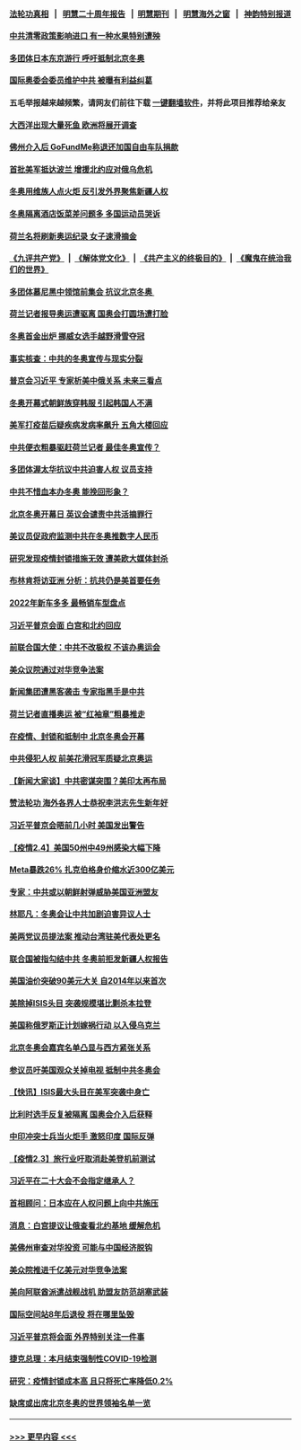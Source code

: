 #### [法轮功真相](https://github.com/gfw-breaker/truth/blob/master/README.md?t=0) &nbsp;&nbsp;|&nbsp;&nbsp; [明慧二十周年报告](https://github.com/gfw-breaker/mh-reports/blob/master/README.md?t=0) &nbsp;&nbsp;|&nbsp;&nbsp;[明慧期刊](https://github.com/gfw-breaker/mh-qikan) &nbsp;&nbsp;|&nbsp;&nbsp; [明慧海外之窗](https://github.com/gfw-breaker/mh-news/blob/master/README.md?t=0) &nbsp;&nbsp;|&nbsp;&nbsp; [神韵特别报道](https://github.com/gfw-breaker/mh-news/blob/master/shenyun.md?t=0)
#### [中共清零政策影响进口 有一种水果特别遭殃](../pages/nsc418/n13557553.md?t=02061850) 
#### [多团体日本东京游行 呼吁抵制北京冬奥](../pages/nsc418/n13557992.md?t=02061850) 
#### [国际奥委会委员维护中共 被曝有利益纠葛](../pages/nsc418/n13557473.md?t=02061850) 
#### 五毛举报越来越频繁，请网友们前往下载 [一键翻墙软件](https://github.com/gfw-breaker/ssr-accounts)，并将此项目推荐给亲友
#### [大西洋出现大量死鱼 欧洲将展开调查](../pages/nsc418/n13557440.md?t=02061850) 
#### [佛州介入后 GoFundMe称退还加国自由车队捐款](../pages/nsc418/n13557400.md?t=02061850) 
#### [首批美军抵达波兰 增援北约应对俄乌危机](../pages/nsc418/n13557381.md?t=02061850) 
#### [冬奥用维族人点火炬 反引发外界聚焦新疆人权](../pages/nsc418/n13556945.md?t=02061850) 
#### [冬奥隔离酒店饭菜差问题多 多国运动员哭诉](../pages/nsc418/n13557217.md?t=02061850) 
#### [荷兰名将刷新奥运纪录 女子速滑摘金](../pages/nsc418/n13557069.md?t=02061850) 
#### [《九评共产党》](https://github.com/begood0513/9ping.md/blob/master/README.md) &nbsp;|&nbsp; [《解体党文化》](../../../../jtdwh.md/blob/master/README.md)  &nbsp;|&nbsp; [《共产主义的终极目的》](../../../../gczydzjmd.md/blob/master/README.md) &nbsp;|&nbsp; [《魔鬼在统治我们的世界》](../../../../mgztzwmdsj.md/blob/master/README.md) 
#### [多团体慕尼黑中领馆前集会 抗议北京冬奥 ](../pages/nsc418/n13556792.md?t=02061850) 
#### [荷兰记者报导奥运遭驱离 国奥会打圆场遭打脸](../pages/nsc418/n13557122.md?t=02061850) 
#### [冬奥首金出炉 挪威女选手越野滑雪夺冠](../pages/nsc418/n13556965.md?t=02061850) 
#### [事实核查：中共的冬奥宣传与现实分裂](../pages/nsc418/n13556608.md?t=02061850) 
#### [普京会习近平 专家析美中俄关系 未来三看点](../pages/nsc418/n13556842.md?t=02061850) 
#### [冬奥开幕式朝鲜族穿韩服 引起韩国人不满](../pages/nsc418/n13556701.md?t=02061850) 
#### [美军打疫苗后疑疾病发病率飙升 五角大楼回应](../pages/nsc418/n13556562.md?t=02061850) 
#### [中共便衣粗暴驱赶荷兰记者 最佳冬奥宣传？](../pages/nsc418/n13556595.md?t=02061850) 
#### [多团体渥太华抗议中共迫害人权 议员支持](../pages/nsc418/n13556028.md?t=02061850) 
#### [中共不惜血本办冬奥 能挽回形象？](../pages/nsc418/n13555905.md?t=02061850) 
#### [北京冬奥开幕日 英议会谴责中共活摘罪行](../pages/nsc418/n13556129.md?t=02061850) 
#### [美议员促政府监测中共在冬奥推数字人民币](../pages/nsc418/n13555999.md?t=02061850) 
#### [研究发现疫情封锁措施无效 遭美欧大媒体封杀](../pages/nsc418/n13555939.md?t=02061850) 
#### [布林肯将访亚洲 分析：抗共仍是美首要任务](../pages/nsc418/n13555934.md?t=02061850) 
#### [2022年新车多多 最畅销车型盘点](../pages/nsc418/n13555789.md?t=02061850) 
#### [习近平普京会面 白宫和北约回应](../pages/nsc418/n13555352.md?t=02061850) 
#### [前联合国大使：中共不改极权 不该办奥运会](../pages/nsc418/n13555852.md?t=02061850) 
#### [美众议院通过对华竞争法案](../pages/nsc418/n13555791.md?t=02061850) 
#### [新闻集团遭黑客袭击 专家指黑手是中共](../pages/nsc418/n13555468.md?t=02061850) 
#### [荷兰记者直播奥运 被“红袖章”粗暴推走](../pages/nsc418/n13555764.md?t=02061850) 
#### [在疫情、封锁和抵制中 北京冬奥会开幕](../pages/nsc418/n13555639.md?t=02061850) 
#### [中共侵犯人权 前美花滑冠军质疑北京奥运](../pages/nsc418/n13555294.md?t=02061850) 
#### [【新闻大家谈】中共密谋突围？美印太再布局](../pages/nsc418/n13555420.md?t=02061850) 
#### [赞法轮功 海外各界人士恭祝李洪志先生新年好](../pages/nsc418/n13552092.md?t=02061850) 
#### [习近平普京会晤前几小时 美国发出警告](../pages/nsc418/n13555232.md?t=02061850) 
#### [【疫情2.4】美国50州中49州感染大幅下降](../pages/nsc418/n13555055.md?t=02061850) 
#### [Meta暴跌26% 扎克伯格身价缩水近300亿美元](../pages/nsc418/n13554945.md?t=02061850) 
#### [专家：中共或以朝鲜射弹威胁美国亚洲盟友](../pages/nsc418/n13554875.md?t=02061850) 
#### [林耶凡：冬奥会让中共加剧迫害异议人士](../pages/nsc418/n13554130.md?t=02061850) 
#### [美两党议员提法案 推动台湾驻美代表处更名](../pages/nsc418/n13554417.md?t=02061850) 
#### [联合国被指勾结中共 冬奥前拒发新疆人权报告](../pages/nsc418/n13554192.md?t=02061850) 
#### [美国油价突破90美元大关 自2014年以来首次](../pages/nsc418/n13553901.md?t=02061850) 
#### [美除掉ISIS头目 突袭规模堪比剿杀本拉登](../pages/nsc418/n13553674.md?t=02061850) 
#### [美国称俄罗斯正计划嫁祸行动 以入侵乌克兰](../pages/nsc418/n13553693.md?t=02061850) 
#### [北京冬奥会嘉宾名单凸显与西方紧张关系](../pages/nsc418/n13553626.md?t=02061850) 
#### [参议员吁美国观众关掉电视 抵制中共冬奥会](../pages/nsc418/n13553540.md?t=02061850) 
#### [【快讯】ISIS最大头目在美军突袭中身亡](../pages/nsc418/n13553216.md?t=02061850) 
#### [比利时选手反复被隔离 国奥会介入后获释](../pages/nsc418/n13553358.md?t=02061850) 
#### [中印冲突士兵当火炬手 激怒印度 国际反弹](../pages/nsc418/n13553060.md?t=02061850) 
#### [【疫情2.3】旅行业吁取消赴美登机前测试](../pages/nsc418/n13552817.md?t=02061850) 
#### [习近平在二十大会不会指定继承人？](../pages/nsc418/n13551231.md?t=02061850) 
#### [首相顾问：日本应在人权问题上向中共施压](../pages/nsc418/n13552139.md?t=02061850) 
#### [消息：白宫提议让俄查看北约基地 缓解危机](../pages/nsc418/n13551915.md?t=02061850) 
#### [美佛州审查对华投资 可能与中国经济脱钩](../pages/nsc418/n13551954.md?t=02061850) 
#### [美众院推进千亿美元对华竞争法案](../pages/nsc418/n13551331.md?t=02061850) 
#### [美向阿联酋派遣战舰战机 助盟友防范胡塞武装](../pages/nsc418/n13551429.md?t=02061850) 
#### [国际空间站8年后退役 将在哪里坠毁](../pages/nsc418/n13551548.md?t=02061850) 
#### [习近平普京将会面 外界特别关注一件事](../pages/nsc418/n13551237.md?t=02061850) 
#### [捷克总理：本月结束强制性COVID-19检测](../pages/nsc418/n13551221.md?t=02061850) 
#### [研究：疫情封锁成本高 且只将死亡率降低0.2%](../pages/nsc418/n13550915.md?t=02061850) 
#### [缺席或出席北京冬奥的世界领袖名单一览](../pages/nsc418/n13550707.md?t=02061850) 

----
#### [ >>> 更早内容 <<< ](../indexes/nsc418-earlier.md)
